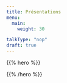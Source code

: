 ```yaml
---
title: Présentations
menu:
  main:
    weight: 30

talkType: "nop"
draft: true
---
```


{{% hero %}}

<!-- TODO: filter and search -->

{{% /hero %}}
